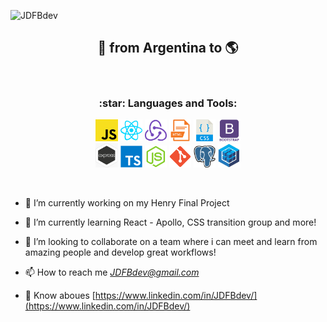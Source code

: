 
  ![JDFBdev](https://github.com/JDFBdev/JDFBdev/blob/main/Front%20animation.gif)


<h2 align="center">
🚀 from Argentina to 🌎
</h2>

&nbsp;&nbsp;


<h3 align="center">
:star: Languages and Tools:
</h2>


<p align="center">
  <code><img width="7%" src="https://github.com/JDFBdev/JDFBdev/blob/main/icons/javaScript.png"></code>
  <code><img width="7%" src="https://github.com/JDFBdev/JDFBdev/blob/main/icons/react.png"></code>
  <code><img width="7%" src="https://github.com/JDFBdev/JDFBdev/blob/main/icons/redux.png"></code>
  <code><img width="7%" src="https://github.com/JDFBdev/JDFBdev/blob/main/icons/html.png"></code>
  <code><img width="7%" src="https://github.com/JDFBdev/JDFBdev/blob/main/icons/css.png"></code>
  <code><img width="7%" src="https://github.com/JDFBdev/JDFBdev/blob/main/icons/boostrap.png"></code>
  <br />
  <code><img width="7%" src="https://github.com/JDFBdev/JDFBdev/blob/main/icons/express.png"></code>
  <code><img width="7%" src="https://github.com/JDFBdev/JDFBdev/blob/main/icons/typescript.png"></code>
  <code><img width="7%" src="https://github.com/JDFBdev/JDFBdev/blob/main/icons/node.png"></code>
  <code><img width="7%" src="https://github.com/JDFBdev/JDFBdev/blob/main/icons/git.png"></code>
  <code><img width="7%" src="https://github.com/JDFBdev/JDFBdev/blob/main/icons/postgresql.png"></code>
  <code><img width="7%" src="https://github.com/JDFBdev/JDFBdev/blob/main/icons/sequelize.jpg"></code>
  <br />  
</p>


&nbsp;&nbsp;



- 🔭 I’m currently working on my Henry Final Project

- 🌱 I’m currently learning React - Apollo, CSS transition group and more!

- 👯 I’m looking to collaborate on a team where i can meet and learn from amazing people and develop great workflows!

- 📫 How to reach me *JDFBdev@gmail.com*

- 📄 Know aboues [https://www.linkedin.com/in/JDFBdev/](https://www.linkedin.com/in/JDFBdev/)

